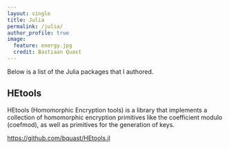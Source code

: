 ```yaml
---
layout: single
title: Julia
permalink: /julia/
author_profile: true
image:
  feature: energy.jpg
  credit: Bastiaan Quast
---
```


Below is a list of the Julia packages that I authored.

## HEtools

HEtools (Homomorphic Encryption tools) is a library that implements a collection of homomorphic encryption primitives like the coefficient modulo (coefmod), as well as primitives for the generation of keys.

<https://github.com/bquast/HEtools.jl>
